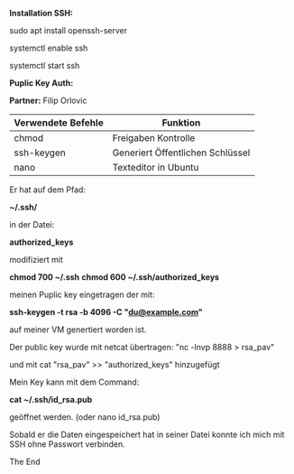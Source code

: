 **Installation SSH:**

sudo apt install openssh-server

systemctl enable ssh

systemctl start ssh

**Puplic Key Auth:**

**Partner:** Filip Orlovic

| Verwendete Befehle | Funktion                           |
| ------------------ | ---------------------------------- |
| chmod              | Freigaben Kontrolle                |
| ssh-keygen         | Generiert Öffentlichen Schlüssel |
| nano               | Texteditor in Ubuntu               |

Er hat auf dem Pfad:

**~/.ssh/**

in der Datei:

**authorized_keys**

modifiziert mit

**chmod 700 ~/.ssh**
**chmod 600 ~/.ssh/authorized_keys**

meinen Puplic key eingetragen der mit:

**ssh-keygen -t rsa -b 4096 -C "du@example.com"**

auf meiner VM genertiert worden ist.

Der public key wurde mit netcat übertragen:
"nc -lnvp 8888 > rsa_pav"

und mit cat "rsa_pav" >> "authorized_keys" hinzugefügt

Mein Key kann mit dem Command:

**cat ~/.ssh/id_rsa.pub**

geöffnet werden. (oder nano id_rsa.pub)

Sobald er die Daten eingespeichert hat in seiner Datei konnte ich mich mit SSH ohne Passwort verbinden.

The End
